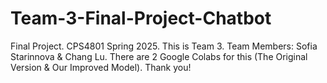 # Team-3-Final-Project-Chatbot
Final Project. CPS4801 Spring 2025. This is Team 3. Team Members: Sofia Starinnova &amp; Chang Lu. There are 2 Google Colabs for this (The Original Version &amp; Our Improved Model). Thank you!
